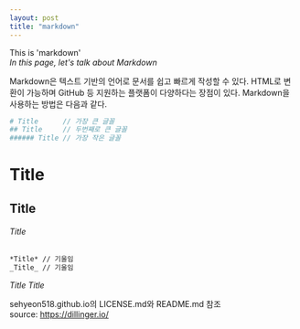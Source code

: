 ```yaml
---
layout: post
title: "markdown"
---
```


This is 'markdown'  
_In this page, let's talk about Markdown_

Markdown은 텍스트 기반의 언어로 문서를 쉽고 빠르게 작성할 수 있다. HTML로 변환이 가능하며 GitHub 등 지원하는 플랫폼이 다양하다는 장점이 있다. Markdown을 사용하는 방법은 다음과 같다.

```sh
# Title      // 가장 큰 글꼴
## Title     // 두번째로 큰 글꼴
###### Title // 가장 작은 글꼴
```
# Title
## Title
###### Title

```sh
*Title* // 기울임
_Title_ // 기울임
```
*Title*
_Title_

sehyeon518.github.io의 LICENSE.md와 README.md 참조  
source: https://dillinger.io/
